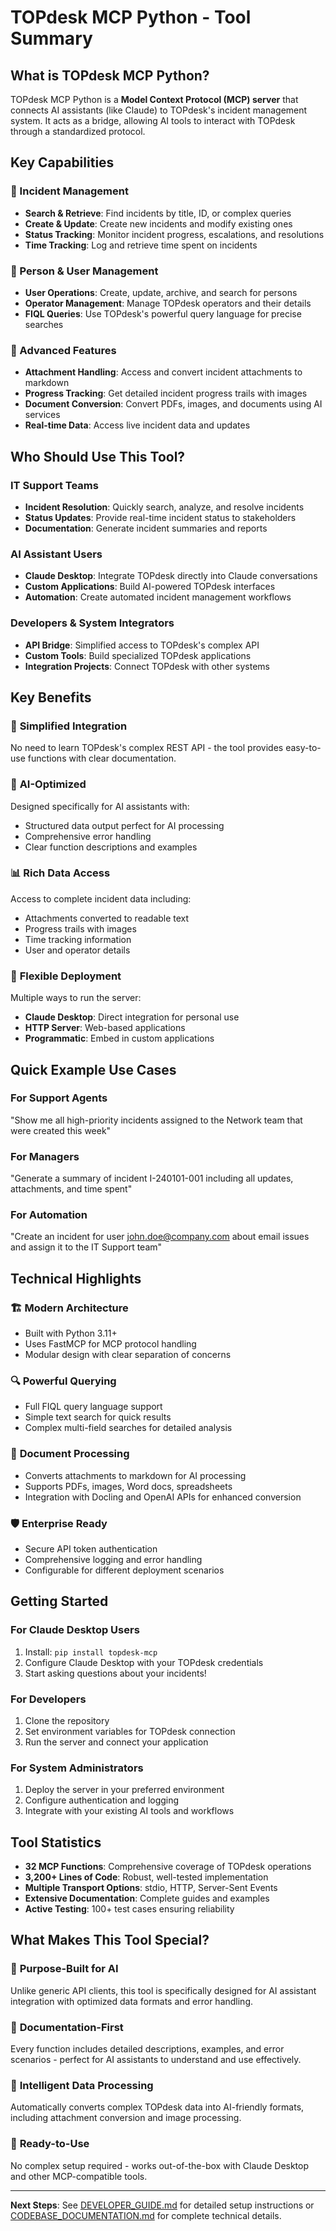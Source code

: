 # TOPdesk MCP Python - Tool Summary

## What is TOPdesk MCP Python?

TOPdesk MCP Python is a **Model Context Protocol (MCP) server** that connects AI assistants (like Claude) to TOPdesk's incident management system. It acts as a bridge, allowing AI tools to interact with TOPdesk through a standardized protocol.

## Key Capabilities

### 🎫 Incident Management
- **Search & Retrieve**: Find incidents by title, ID, or complex queries
- **Create & Update**: Create new incidents and modify existing ones
- **Status Tracking**: Monitor incident progress, escalations, and resolutions
- **Time Tracking**: Log and retrieve time spent on incidents

### 👥 Person & User Management
- **User Operations**: Create, update, archive, and search for persons
- **Operator Management**: Manage TOPdesk operators and their details
- **FIQL Queries**: Use TOPdesk's powerful query language for precise searches

### 📎 Advanced Features
- **Attachment Handling**: Access and convert incident attachments to markdown
- **Progress Tracking**: Get detailed incident progress trails with images
- **Document Conversion**: Convert PDFs, images, and documents using AI services
- **Real-time Data**: Access live incident data and updates

## Who Should Use This Tool?

### IT Support Teams
- **Incident Resolution**: Quickly search, analyze, and resolve incidents
- **Status Updates**: Provide real-time incident status to stakeholders
- **Documentation**: Generate incident summaries and reports

### AI Assistant Users
- **Claude Desktop**: Integrate TOPdesk directly into Claude conversations
- **Custom Applications**: Build AI-powered TOPdesk interfaces
- **Automation**: Create automated incident management workflows

### Developers & System Integrators
- **API Bridge**: Simplified access to TOPdesk's complex API
- **Custom Tools**: Build specialized TOPdesk applications
- **Integration Projects**: Connect TOPdesk with other systems

## Key Benefits

### 🚀 **Simplified Integration**
No need to learn TOPdesk's complex REST API - the tool provides easy-to-use functions with clear documentation.

### 🤖 **AI-Optimized**
Designed specifically for AI assistants with:
- Structured data output perfect for AI processing
- Comprehensive error handling
- Clear function descriptions and examples

### 📊 **Rich Data Access**
Access to complete incident data including:
- Attachments converted to readable text
- Progress trails with images
- Time tracking information
- User and operator details

### 🔧 **Flexible Deployment**
Multiple ways to run the server:
- **Claude Desktop**: Direct integration for personal use
- **HTTP Server**: Web-based applications
- **Programmatic**: Embed in custom applications

## Quick Example Use Cases

### For Support Agents
"Show me all high-priority incidents assigned to the Network team that were created this week"

### For Managers
"Generate a summary of incident I-240101-001 including all updates, attachments, and time spent"

### For Automation
"Create an incident for user john.doe@company.com about email issues and assign it to the IT Support team"

## Technical Highlights

### 🏗️ **Modern Architecture**
- Built with Python 3.11+
- Uses FastMCP for MCP protocol handling
- Modular design with clear separation of concerns

### 🔍 **Powerful Querying**
- Full FIQL query language support
- Simple text search for quick results
- Complex multi-field searches for detailed analysis

### 📄 **Document Processing**
- Converts attachments to markdown for AI processing
- Supports PDFs, images, Word docs, spreadsheets
- Integration with Docling and OpenAI APIs for enhanced conversion

### 🛡️ **Enterprise Ready**
- Secure API token authentication
- Comprehensive logging and error handling
- Configurable for different deployment scenarios

## Getting Started

### For Claude Desktop Users
1. Install: `pip install topdesk-mcp`
2. Configure Claude Desktop with your TOPdesk credentials
3. Start asking questions about your incidents!

### For Developers
1. Clone the repository
2. Set environment variables for TOPdesk connection
3. Run the server and connect your application

### For System Administrators
1. Deploy the server in your preferred environment
2. Configure authentication and logging
3. Integrate with your existing AI tools and workflows

## Tool Statistics

- **32 MCP Functions**: Comprehensive coverage of TOPdesk operations
- **3,200+ Lines of Code**: Robust, well-tested implementation
- **Multiple Transport Options**: stdio, HTTP, Server-Sent Events
- **Extensive Documentation**: Complete guides and examples
- **Active Testing**: 100+ test cases ensuring reliability

## What Makes This Tool Special?

### 🎯 **Purpose-Built for AI**
Unlike generic API clients, this tool is specifically designed for AI assistant integration with optimized data formats and error handling.

### 📝 **Documentation-First**
Every function includes detailed descriptions, examples, and error scenarios - perfect for AI assistants to understand and use effectively.

### 🔄 **Intelligent Data Processing**
Automatically converts complex TOPdesk data into AI-friendly formats, including attachment conversion and image processing.

### 🚀 **Ready-to-Use**
No complex setup required - works out-of-the-box with Claude Desktop and other MCP-compatible tools.

---

**Next Steps**: See [DEVELOPER_GUIDE.md](DEVELOPER_GUIDE.md) for detailed setup instructions or [CODEBASE_DOCUMENTATION.md](CODEBASE_DOCUMENTATION.md) for complete technical details.